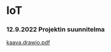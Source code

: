 # IoT
### 12.9.2022 Projektin suunnitelma
[kaava.drawio.pdf](https://github.com/Ljerry6/IoT/files/9545925/kaava.drawio.pdf)
